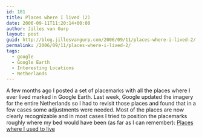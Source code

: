 ```yaml
---
id: 181
title: Places where I lived (2)
date: 2006-09-11T11:20:14+00:00
author: Jilles van Gurp
layout: post
guid: http://blog.jillesvangurp.com/2006/09/11/places-where-i-lived-2/
permalink: /2006/09/11/places-where-i-lived-2/
tags:
  - google
  - Google Earth
  - Interesting Locations
  - Netherlands
---
```

A few months ago I posted a set of placemarks with all the places where I ever lived marked in Google Earth. Last week, Google updated the imagery for the entire Netherlands so I had to revisit those places and found that in a few cases some adjustments were needed. Most of the places are now clearly recognizable and in most cases I tried to position the placemarks roughly where my bed would have been (as far as I can remember): [Places where I used to live](https://www.jillesvangurp.com/wp-content/uploads/2006/09/places-where-i-lived.kmz)